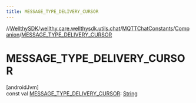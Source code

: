 ```yaml
---
title: MESSAGE_TYPE_DELIVERY_CURSOR
---
```

//[WellthySDK](../../../../index.html)/[wellthy.care.wellthysdk.utils.chat](../../index.html)/[MQTTChatConstants](../index.html)/[Companion](index.html)/[MESSAGE_TYPE_DELIVERY_CURSOR](-m-e-s-s-a-g-e_-t-y-p-e_-d-e-l-i-v-e-r-y_-c-u-r-s-o-r.html)



# MESSAGE_TYPE_DELIVERY_CURSOR



[androidJvm]\
const val [MESSAGE_TYPE_DELIVERY_CURSOR](-m-e-s-s-a-g-e_-t-y-p-e_-d-e-l-i-v-e-r-y_-c-u-r-s-o-r.html): [String](https://kotlinlang.org/api/latest/jvm/stdlib/kotlin/-string/index.html)




